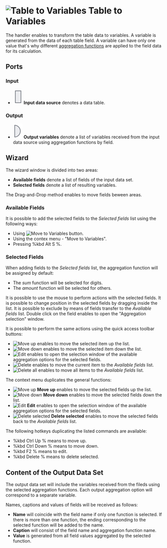 # ![Table to Variables](../../images/icons/components/datatovariables_default.svg) Table to Variables

The handler enables to transform the table data to variables. A variable is generated from the data of each table field. A variable can have only one value that's why different [aggregation functions](../func/aggregation-functions.md) are applied to the field data for its calculation.

## Ports

### Input

* ![Input data source](../../images/icons/app/node/ports/inputs/table_inactive.svg) **Input data source** denotes a data table.

### Output

* ![Output variables](../../images/icons/app/node/ports/outputs/variable_inactive.svg) **Output variables** denote a list of variables received from the input data source using aggregation functions by field.

## Wizard

The wizard window is divided into two areas:

* **Available fields** denote a list of fields of the input data set.
* **Selected fields** denote a list of resulting variables.

The Drag-and-Drop method enables to move fields beween areas.

### Available Fields

It is possible to add the selected fields to the *Selected fields* list using the following ways:

* Using ![Move to Variables](../../images/icons/dataset-operations/dsa-factor_default.svg) button.
* Using the contex menu - "Move to Variables".
* Pressing %kbd Alt S %.

### Selected Fields

When adding fields to the *Selected fields* list, the aggregation function will be assigned by default:

* The *sum* function will be selected for digits.
* The *amount* function will be selected for others.

It is possible to use the mouse to perform actions with the selected fields. It is possible to change position in the selected fields by dragging inside the list. It is possible to exclude by means of fields transfer to the *Available fields* list. Double click on the field enables to open the "Aggregation selection" window.

It is possible to perform the same actions using the quick access toolbar buttons:

* ![Move up](../../images/icons/toolbar-controls/moveup_default.svg) enables to move the selected item up the list.
* ![Move down](../../images/icons/toolbar-controls/movedown_default.svg) enables to move the selected item down the list.
* ![Edit](../../images/icons/toolbar-controls/edit_default.svg) enables to open the selection window of the available aggregation options for the selected fields.
* ![Delete](../../images/icons/toolbar-controls/delete_default.svg) enables to move the current item to the *Available fields* list.
* ![Delete all](../../images/icons/toolbar-controls/delete-all_default.svg) enables to move all items to the *Available fields* list.

The context menu duplicates the general functions:

* ![Move up](../../images/icons/toolbar-controls/moveup_default.svg) **Move up** enables to move the selected fields up the list.
* ![Move down](../../images/icons/toolbar-controls/movedown_default.svg) **Move down** enables to move the selected fields down the list.
* ![Edit](../../images/icons/toolbar-controls/edit_default.svg) **Edit** enables to open the selection window of the available aggregation options for the selected fields.
* ![Delete selected](../../images/icons/toolbar-controls/delete_default.svg) **Delete selected** enables to move the selected fields back to the *Available fields* list.

The following hotkeys duplicating the listed commands are available:

* %kbd Ctrl Up % means to move up.
* %kbd Ctrl Down % means to move down.
* %kbd F2 % means to edit.
* %kbd Delete % means to delete selected.

## Content of the Output Data Set

The output data set will include the variables received from the fileds using the selected aggregation functions. Each output aggregation option will correspond to a separate variable.

Names, captions and values of fields will be received as follows:

* **Name** will coincide with the field name if only one function is selected. If there is more than one function, the ending corresponding to the selected function will be added to the name.
* **Caption** will consist of the field name and aggregation function name.
* **Value** is generated from all field values aggregated by the selected function.
